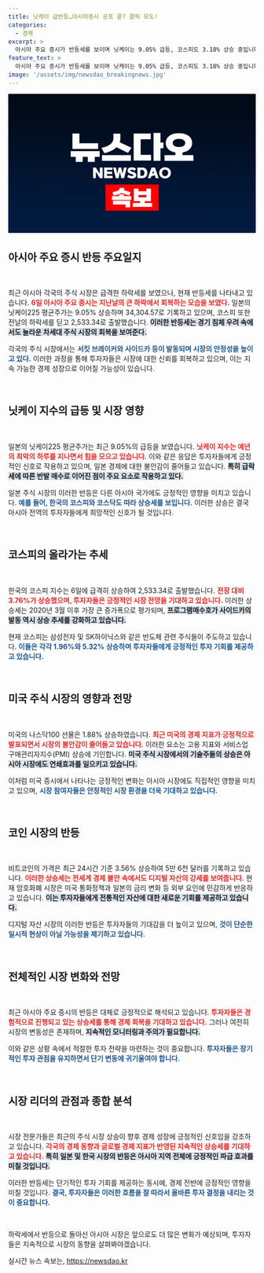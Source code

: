```yaml
---
title: 닛케이 급반등…아시아증시 공포 끝? 클릭 유도!
categories:
  - 경제
excerpt: >
  아시아 주요 증시가 반등세를 보이며 닛케이는 9.05% 급등, 코스피도 3.18% 상승 중입니다. 비트코인은 5만6천 달러 회복. 급등에 따른 사이드카와 서킷브레이커 발동에 대해 자세히 알아보세요!
feature_text: >
  아시아 주요 증시가 반등세를 보이며 닛케이는 9.05% 급등, 코스피도 3.18% 상승 중입니다. 비트코인은 5만6천 달러 회복. 급등에 따른 사이드카와 서킷브레이커 발동에 대해 자세히 알아보세요!
image: '/assets/img/newsdao_breakingnews.jpg'
---
```


<p><img src="/assets/img/newsdao_breakingnews.jpg" alt="bookingtag 속보" /></p>

<h2 data-ke-size="size26">아시아 주요 증시 반등 주요일지</h2>

<p data-ke-size="size16">&nbsp;</p>

<p>최근 아시아 각국의 주식 시장은 급격한 하락세를 보였으나, 현재 반등세를 나타내고 있습니다. <b><span style="color: #ee2323;">6일 아시아 주요 증시는 지난날의 큰 하락에서 회복하는 모습을 보였다.</span></b> 일본의 닛케이225 평균주가는 9.05% 상승하며 34,304.57로 기록하고 있으며, 코스피 또한 전날의 하락세를 딛고 2,533.34로 출발했습니다. <b><span style="background-color: #21538527;">이러한 반등세는 경기 침체 우려 속에서도 놀라운 차세대 주식 시장의 회복을 보여준다.</span></b> </p>

<p>각국의 주식 시장에서는 <b><span style="color: #1a5490;">서킷 브레이커와 사이드카 등이 발동되며 시장의 안정성을 높이고 있다.</span></b> 이러한 과정을 통해 투자자들은 시장에 대한 신뢰를 회복하고 있으며, 이는 지속 가능한 경제 성장으로 이어질 가능성이 있습니다.</p>

<p data-ke-size="size16">&nbsp;</p>

<h2 data-ke-size="size26">닛케이 지수의 급등 및 시장 영향</h2>

<p data-ke-size="size16">&nbsp;</p>

<p>일본의 닛케이225 평균주가는 최근 9.05%의 급등을 보였습니다. <b><span style="color: #ee2323;">닛케이 지수는 예년의 최악의 하루를 지나면서 힘을 모으고 있습니다.</span></b> 이와 같은 응답은 투자자들에게 긍정적인 신호로 작용하고 있으며, 일본 경제에 대한 불안감이 줄어들고 있습니다. <b><span style="background-color: #21538527;">특히 급락세에 따른 반발 매수로 이어진 점이 주요 요소로 작용하고 있다.</span></b></p>

<p>일본 주식 시장의 이러한 반등은 다른 아시아 국가에도 긍정적인 영향을 미치고 있습니다. <b><span style="color: #1a5490;">예를 들어, 한국의 코스피와 코스닥도 따라 상승세를 보입니다.</span></b> 이러한 상승은 결국 아시아 전역의 투자자들에게 희망적인 신호가 될 것입니다.</p>

<p data-ke-size="size16">&nbsp;</p>

<h2 data-ke-size="size26">코스피의 올라가는 추세</h2>

<p data-ke-size="size16">&nbsp;</p>

<p>한국의 코스피 지수는 6일에 급격히 상승하여 2,533.34로 출발했습니다. <b><span style="color: #ee2323;">전장 대비 3.76%가 상승했으며, 투자자들은 긍정적인 시장 전망을 기대하고 있습니다.</span></b> 이러한 상승세는 2020년 3월 이후 가장 큰 증가폭으로 평가되며, <b><span style="background-color: #21538527;"> 프로그램매수호가 사이드카의 발동 역시 상승 추세를 강화하고 있습니다.</span></b></p>

<p>현재 코스피는 삼성전자 및 SK하이닉스와 같은 반도체 관련 주식들이 주도하고 있습니다. <b><span style="color: #1a5490;">이들은 각각 1.96%와 5.32% 상승하며 투자자들에게 긍정적인 투자 기회를 제공하고 있습니다.</span></b> </p>

<p data-ke-size="size16">&nbsp;</p>

<h2 data-ke-size="size26">미국 주식 시장의 영향과 전망</h2>

<p data-ke-size="size16">&nbsp;</p>

<p>미국의 나스닥100 선물은 1.88% 상승하였습니다. <b><span style="color: #ee2323;">최근 미국의 경제 지표가 긍정적으로 발표되면서 시장의 불안감이 줄어들고 있습니다.</span></b> 이러한 요소는 고용 지표와 서비스업 구매관리자지수(PMI) 상승에 기인합니다. <b><span style="background-color: #21538527;">미국 주식 시장에서의 기술주들의 상승은 아시아 시장에도 연쇄효과를 일으키고 있습니다.</span></b> </p>

<p>이처럼 미국 증시에서 나타나는 긍정적인 변화는 아시아 시장에도 직접적인 영향을 미치고 있으며, <b><span style="color: #1a5490;">시장 참여자들은 안정적인 시장 환경을 더욱 기대하고 있습니다.</span></b> </p>

<p data-ke-size="size16">&nbsp;</p>

<h2 data-ke-size="size26">코인 시장의 반등</h2>

<p data-ke-size="size16">&nbsp;</p>

<p>비트코인의 가격은 최근 24시간 기준 3.56% 상승하여 5만 6천 달러를 기록하고 있습니다. <b><span style="color: #ee2323;">이러한 상승세는 전세계 경제 불안 속에서도 디지털 자산의 강세를 보여줍니다.</span></b> 현재 암호화폐 시장은 미국 통화정책과 일본의 금리 변화 등 외부 요인에 민감하게 반응하고 있습니다. <b><span style="background-color: #21538527;">이는 투자자들에게 전통적인 자산에 대한 새로운 기회를 제공하고 있습니다.</span></b></p>

<p>디지털 자산 시장의 이러한 반등은 투자자들의 기대감을 더 높이고 있으며, <b><span style="color: #1a5490;">것이 단순한 일시적 현상이 아닐 가능성을 제기하고 있습니다.</span></b> </p>

<p data-ke-size="size16">&nbsp;</p>

<h2 data-ke-size="size26">전체적인 시장 변화와 전망</h2>

<p data-ke-size="size16">&nbsp;</p>

<p>최근 아시아 주요 증시의 반등은 대체로 긍정적으로 해석되고 있습니다. <b><span style="color: #ee2323;">투자자들은 경험적으로 진행되고 있는 상승세를 통해 경제 회복을 기대하고 있습니다.</span></b> 그러나 여전히 시장의 변동성은 존재하며, <b><span style="background-color: #21538527;">지속적인 모니터링과 주의가 필요합니다.</span></b> </p>

<p>이와 같은 상황 속에서 적절한 투자 전략을 마련하는 것이 중요합니다. <b><span style="color: #1a5490;">투자자들은 장기적인 투자 관점을 유지하면서 단기 변동에 귀기울여야 합니다.</span></b> </p>

<p data-ke-size="size16">&nbsp;</p>

<h2 data-ke-size="size26">시장 리더의 관점과 종합 분석</h2>

<p data-ke-size="size16">&nbsp;</p>

<p>시장 전문가들은 최근의 주식 시장 상승이 향후 경제 성장에 긍정적인 신호임을 강조하고 있습니다. <b><span style="color: #ee2323;">각국의 경제 동향과 글로벌 경제 지표가 반영된 지속적인 상승세를 기대하고 있습니다.</span></b> <b><span style="background-color: #21538527;">특히 일본 및 한국 시장의 반등은 아시아 지역 전체에 긍정적인 파급 효과를 미칠 것입니다.</span></b></p>

<p>이러한 반등세는 단기적인 투자 기회를 제공하는 동시에, 경제 전반에 긍정적인 영향을 미칠 것입니다. <b><span style="color: #1a5490;">결국, 투자자들은 이러한 흐름을 잘 따라서 올바른 투자 결정을 내리는 것이 중요합니다.</span></b> </p>

<p data-ke-size="size16">&nbsp;</p>

<p>하락세에서 반등으로 돌아선 아시아 시장은 앞으로도 더 많은 변화가 예상되며, 투자자들은 지속적으로 시장의 동향을 살펴봐야겠습니다.</p>
실시간 뉴스 속보는, <a href="https://newsdao.kr" rel="dofollow">https://newsdao.kr</a>


